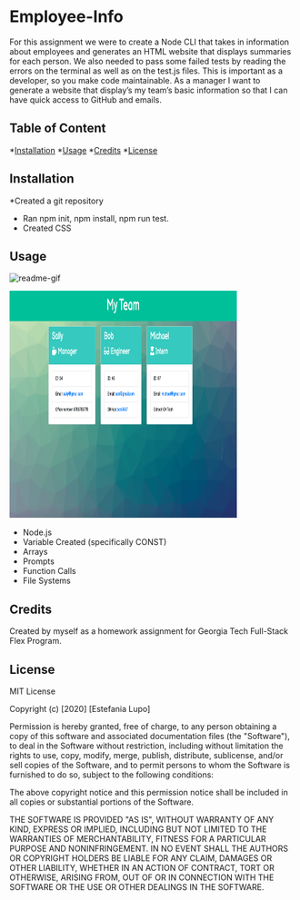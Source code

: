 # Employee-Info

 For this assignment we were to create a Node CLI that takes in information about employees and generates an HTML website that displays summaries for each person. We also needed to pass some failed tests by reading the errors on the terminal as well as on the test.js files. This is important as a developer, so you make code maintainable. 
As a manager I want to generate a website that display’s my team’s basic information so that I can have quick access to GitHub and emails. 

## Table of Content

*[Installation](#installation)
*[Usage](#usage)
*[Credits](#credits)
*[License](#license)

## Installation

*Created a git repository
* Ran npm init, npm install, npm run test.  
* Created CSS

## Usage

![readme-gif](assets/employeeInfo.gif)

<img src="assets/employeeTeam.png" width="400" height="400"/>

* Node.js
* Variable Created (specifically CONST)
* Arrays
* Prompts
* Function Calls
* File Systems

## Credits

Created by myself as a homework assignment for Georgia Tech Full-Stack Flex Program.

## License

MIT License

Copyright (c) [2020] [Estefania Lupo]

Permission is hereby granted, free of charge, to any person obtaining a copy
of this software and associated documentation files (the "Software"), to deal
in the Software without restriction, including without limitation the rights
to use, copy, modify, merge, publish, distribute, sublicense, and/or sell
copies of the Software, and to permit persons to whom the Software is
furnished to do so, subject to the following conditions:

The above copyright notice and this permission notice shall be included in all
copies or substantial portions of the Software.

THE SOFTWARE IS PROVIDED "AS IS", WITHOUT WARRANTY OF ANY KIND, EXPRESS OR
IMPLIED, INCLUDING BUT NOT LIMITED TO THE WARRANTIES OF MERCHANTABILITY,
FITNESS FOR A PARTICULAR PURPOSE AND NONINFRINGEMENT. IN NO EVENT SHALL THE
AUTHORS OR COPYRIGHT HOLDERS BE LIABLE FOR ANY CLAIM, DAMAGES OR OTHER
LIABILITY, WHETHER IN AN ACTION OF CONTRACT, TORT OR OTHERWISE, ARISING FROM,
OUT OF OR IN CONNECTION WITH THE SOFTWARE OR THE USE OR OTHER DEALINGS IN THE
SOFTWARE.


